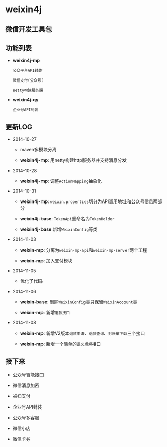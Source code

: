weixin4j
========

微信开发工具包
-------------

功能列表
-------
* **weixin4j-mp**

  `公众平台API封装`
	
  `微信支付(公众号)`
  
  `netty构建服务器`
	
* **weixin4j-qy**

  `企业号API封装`
	
更新LOG
-------
* 2014-10-27
 
  + maven多模块分离
 
  + **weixin4j-mp**: 用netty构建http服务器并支持消息分发
 
* 2014-10-28
   
  + **weixin4j-mp**: 调整`ActionMapping`抽象化

* 2014-10-31

  + **weixin4j-mp**: `weixin.properties`切分为API调用地址和公众号信息两部分
   
  + **weixin4j-base**: `TokenApi`重命名为`TokenHolder`
  
  + **weixin4j-base**:新增`WeixinConfig`等类

* 2014-11-03

  + **weixin-mp**: 分离为`weixin-mp-api`和`weixin-mp-server`两个工程
   
  + **weixin-mp**: 加入支付模块
  
* 2014-11-05

  + 优化了代码

* 2014-11-06
 
  + **weixin-base**: 删除`WeixinConfig`类只保留`WeixinAccount`类
  
  + **weixin-mp**: 新增`退款接口`

* 2014-11-08
 
  + **weixin-mp**: 新增V2版本`退款申请`、`退款查询`、`对账单下载`三个接口
  
  + **weixin-mp**: 新增一个简单的`语义理解`接口

接下来
------
* 公众号智能接口

* 微信消息加密

* 被扫支付

* 企业号API封装

* 公众号多客服

* 微信小店

* 微信卡券